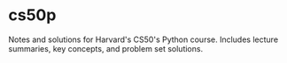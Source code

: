 # cs50p
Notes and solutions for Harvard's CS50's Python course. Includes lecture summaries, key concepts, and problem set solutions.

